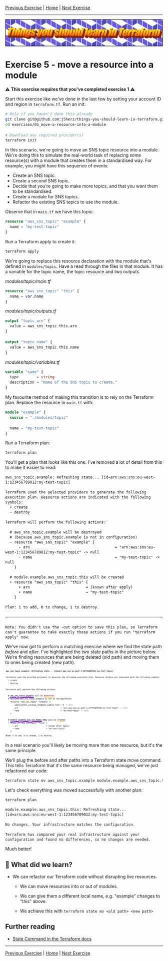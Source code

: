[Previous Exercise] | [Home] | [Next Exercise]

[Previous Exercise]: ../04_keep-a-resource/README.md

[Home]: ../../README.md

[Next Exercise]: ../06_set-variables-based-on-the-current-workspace/README.md

---

![Things you should learn in Terraform](../../assets/logo.png)

# Exercise 5 - move a resource into a module

⚠️ **This exercise requires that you've completed exercise 1** ⚠️

Start this exercise like we've done in the last few by setting your account ID
and region in `terraform.tf`. Run an init:

```bash
# Only if you haven't done this already
git clone git@github.com:jSherz/things-you-should-learn-in-terraform.git
cd exercises/05_move-a-resource-into-a-module

# Download any required provider(s)
terraform init
```

In this scenario, we're going to move an SNS topic resource into a module.
We're doing this to simulate the real-world task of replacing some resource(s)
with a module that creates them in a standardised way. For example, you might
have this sequence of events:

* Create an SNS topic.
* Create a second SNS topic.
* Decide that you're going to make more topics, and that you want them to be
  standardised.
* Create a module for SNS topics.
* Refactor the existing SNS topics to use the module.

Observe that in `main.tf` we have this topic:

```terraform
resource "aws_sns_topic" "example" {
  name = "my-test-topic"
}
```

Run a Terraform apply to create it:

```bash
terraform apply
```

We're going to replace this resource declaration with the module that's
defined in `modules/topic`. Have a read through the files in that module. It
has a variable for the topic name, the topic resource and two outputs.

_modules/topic/main.tf_

```terraform
resource "aws_sns_topic" "this" {
  name = var.name
}
```

_modules/topic/outputs.tf_

```terraform
output "topic_arn" {
  value = aws_sns_topic.this.arn
}

output "topic_name" {
  value = aws_sns_topic.this.name
}
```

_modules/topic/variables.tf_

```terraform
variable "name" {
  type        = string
  description = "Name of the SNS topic to create."
}
```

My favourite method of making this transition is to rely on the Terraform plan.
Replace the resource in `main.tf` with:

```terraform
module "example" {
  source = "./modules/topic"

  name = "my-test-topic"
}
```

Run a Terraform plan:

```bash
terraform plan
```

You'll get a plan that looks like this one. I've removed a lot of detail from
this to make it easier to read:

```
aws_sns_topic.example: Refreshing state... [id=arn:aws:sns:eu-west-1:123456789012:my-test-topic]

Terraform used the selected providers to generate the following execution plan. Resource actions are indicated with the following symbols:
  + create
  - destroy

Terraform will perform the following actions:

  # aws_sns_topic.example will be destroyed
  # (because aws_sns_topic.example is not in configuration)
  - resource "aws_sns_topic" "example" {
      - arn                                      = "arn:aws:sns:eu-west-1:123456789012:my-test-topic" -> null
      - name                                     = "my-test-topic" -> null
    }

  # module.example.aws_sns_topic.this will be created
  + resource "aws_sns_topic" "this" {
      + arn                         = (known after apply)
      + name                        = "my-test-topic"
    }

Plan: 1 to add, 0 to change, 1 to destroy.

──────────────────────────────────────────────────────────────────────────────────────────────────────────────────────────────────────────────────────────────────────────────────────────────────────────────────────────────────────────────────────────────────────────────────────────────────────────────────────────────────────────────────────────────────────────────────────────────────────────────────────────────────────────────────────────────────────────────────

Note: You didn't use the -out option to save this plan, so Terraform can't guarantee to take exactly these actions if you run "terraform apply" now.
```

We've now got to perform a matching exercise where we find the state path
_before_ and _after_. I've highlighted the two state paths in the picture
below. We're finding resources that are being deleted (old path) and moving
them to ones being created (new path).

![Terraform plan image showing the state above with the resource paths highlighted](state-paths-before-and-after.png)

In a real scenario you'll likely be moving more than one resource, but it's the
same principle.

We'll plug the before and after paths into a Terraform state move command. This
tells Terraform that it's the same resource being managed, we've just
refactored our code:

```bash
terraform state mv aws_sns_topic.example module.example.aws_sns_topic.this
```

Let's check everything was moved successfully with another plan:

```bash
terraform plan
```

```
module.example.aws_sns_topic.this: Refreshing state... [id=arn:aws:sns:eu-west-1:123456789012:my-test-topic]

No changes. Your infrastructure matches the configuration.

Terraform has compared your real infrastructure against your configuration and found no differences, so no changes are needed.
```

Much better!

## 🍎 What did we learn?

* We can refactor our Terraform code without disrupting live resources.

    * We can move resources into or out of modules.

    * We can give them a different local name, e.g. "example" changes to "this"
      above.

    * We achieve this with `terraform state mv <old path> <new path>`

## Further reading

* [State Command in the Terraform docs](https://developer.hashicorp.com/terraform/cli/commands/state)

---

[Previous Exercise] | [Home] | [Next Exercise]
